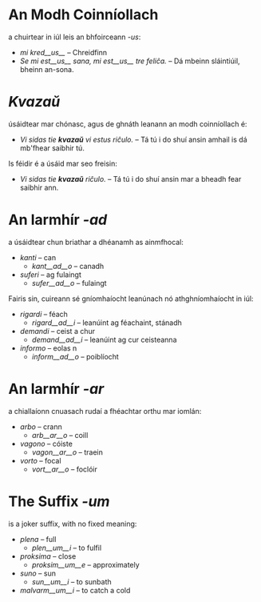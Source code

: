 # An Modh Coinníollach 

a chuirtear in iúl leis an bhfoirceann *-us*:

- *mi kred__us__* – Chreidfinn 
- *Se mi est__us__ sana, mi est__us__ tre feliĉa.* – Dá mbeinn sláintiúil, bheinn an-sona. 

# *Kvazaŭ*

úsáidtear mar chónasc, agus de ghnáth leanann an modh coinníollach é:

- *Vi sidas tie __kvazaŭ__ vi estus riĉulo.* – Tá tú i do shuí ansin amhail is dá mb'fhear saibhir tú.  

Is féidir é a úsáid mar seo freisin:

- *Vi sidas tie __kvazaŭ__ riĉulo.* – Tá tú i do shuí ansin mar a bheadh fear saibhir ann.  
 
# An Iarmhír *-ad*

a úsáidtear chun briathar a dhéanamh as ainmfhocal:  

- *kanti* – can 
  - *kant__ad__o* – canadh
- *suferi* – ag fulaingt 
	- *sufer__ad__o* – fulaingt

Fairis sin, cuireann sé gníomhaíocht leanúnach nó athghníomhaíocht in iúl:  

- *rigardi* – féach
  - *rigard__ad__i* – leanúint ag féachaint, stánadh 
- *demandi* – ceist a chur 
	- *demand__ad__i* – leanúint ag cur ceisteanna 
- *informo* – eolas n
	- *inform__ad__o* – poiblíocht 


# An Iarmhír *-ar*

a chiallaíonn cnuasach rudaí a fhéachtar orthu mar iomlán:  

- *arbo* – crann
	- *arb__ar__o* – coill 
- *vagono* – cóiste
	- *vagon__ar__o* – traein
- *vorto* – focal
	- *vort__ar__o* – foclóir 
 

# The Suffix *-um*

is a joker suffix, with no fixed meaning:

- *plena* – full
  -  *plen__um__i* – to fulfil
- *proksima* – close
  -  *proksim__um__e* – approximately
- *suno* – sun 
	- *sun__um__i* – to sunbath 
- *malvarm__um__i* – to catch a cold
 
